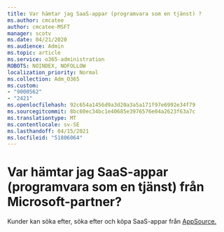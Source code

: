 ```yaml
---
title: Var hämtar jag SaaS-appar (programvara som en tjänst) ?
ms.author: cmcatee
author: cmcatee-MSFT
manager: scotv
ms.date: 04/21/2020
ms.audience: Admin
ms.topic: article
ms.service: o365-administration
ROBOTS: NOINDEX, NOFOLLOW
localization_priority: Normal
ms.collection: Adm_O365
ms.custom:
- "9000562"
- "2421"
ms.openlocfilehash: 92c654a1456d9a3d20a3a5a171f97e6992e34f79
ms.sourcegitcommit: 8bc60ec34bc1e40685e3976576e04a2623f63a7c
ms.translationtype: MT
ms.contentlocale: sv-SE
ms.lasthandoff: 04/15/2021
ms.locfileid: "51806064"
---
```

# <a name="where-do-i-get-software-as-a-service-saas-apps-from-microsoft-partners"></a>Var hämtar jag SaaS-appar (programvara som en tjänst) från Microsoft-partner?

Kunder kan söka efter, söka efter och köpa SaaS-appar från [AppSource.](https://appsource.microsoft.com)